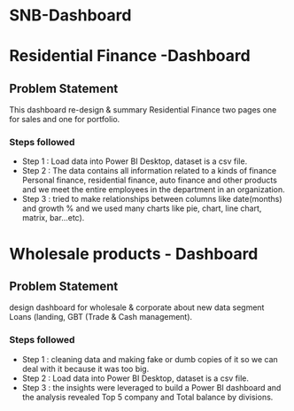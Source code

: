# SNB-Dashboard
# Residential Finance -Dashboard

## Problem Statement

This dashboard re-design & summary Residential Finance two pages one for sales and one for portfolio.

### Steps followed 

- Step 1 : Load data into Power BI Desktop, dataset is a csv file.
- Step 2 : The data contains all information related to a kinds of finance Personal finance, 
residential finance, auto finance and other products and we meet the entire employees in the department 
in an organization.
- Step 3 : tried to make relationships between columns like date(months) and growth % and we used many charts like pie, chart, line chart, matrix, bar…etc).

                                      
 # Wholesale products - Dashboard

## Problem Statement

design dashboard for wholesale & corporate
about new data segment Loans (landing, GBT (Trade & Cash management). 

### Steps followed 
- Step 1 : cleaning data and making fake or dumb copies of it so we can deal with it because it was too big.
- Step 2 : Load data into Power BI Desktop, dataset is a csv file.
- Step 3 : the insights were leveraged to build a 
Power BI dashboard and the analysis revealed Top 5 company and Total balance by divisions.
